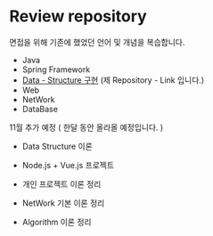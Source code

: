
# **Review repository** 

면접을 위해 기존에 했었던 언어 및 개념을 복습합니다.

* Java
* Spring Framework
* [Data - Structure 구현](https://github.com/StiKuan/Java_Data_Structure) (제 Repository - Link 입니다.)
* Web 
* NetWork
* DataBase




11월 추가 예정 ( 한달 동안 올라올 예정입니다. )

* Data Structure 이론

* Node.js + Vue.js 프로젝트

* 개인 프로젝트 이론 정리

* NetWork 기본 이론 정리

* Algorithm 이론 정리

  ​